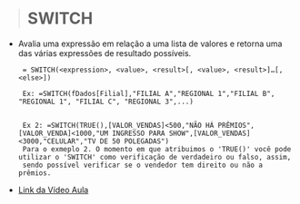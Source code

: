 ># SWITCH
* Avalia uma expressão em relação a uma lista de valores e retorna uma das várias expressões de resultado possíveis.
  ```
   = SWITCH(<expression>, <value>, <result>[, <value>, <result>]…[, <else>])
   
   Ex: =SWITCH(fDados[Filial],"FILIAL A","REGIONAL 1","FILIAL B", "REGIONAL 1", "FILIAL C", "REGIONAL 3",...)
   
   
   Ex 2: =SWITCH(TRUE(),[VALOR_VENDAS]<500,"NÃO HÁ PRÊMIOS",[VALOR_VENDA]<1000,"UM INGRESSO PARA SHOW",[VALOR_VENDAS]<3000,"CELULAR","TV DE 50 POLEGADAS")
   Para o exmeplo 2. O momento em que atribuimos o 'TRUE()' você pode utilizar o 'SWITCH' como verificação de verdadeiro ou falso, assim, 
   sendo possível verificar se o vendedor tem direito ou não a prêmios.
  ```
* [Link da Vídeo Aula](https://www.youtube.com/watch?v=ERD0eMk71EY&list=PLWfPHxJoa7zvhuFU0saAaZsCVkrjDRGaN&index=5)
